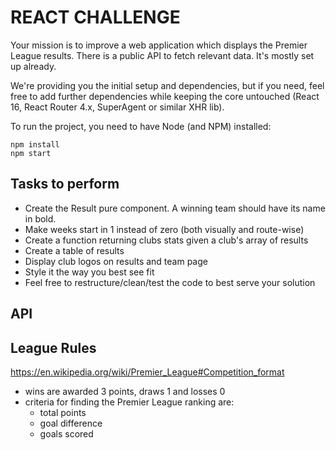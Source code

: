 # REACT CHALLENGE

Your mission is to improve a web application which displays the Premier League results.
There is a public API to fetch relevant data. It's mostly set up already.

We're providing you the initial setup and dependencies, but if you need, feel free to add further dependencies while keeping the core untouched (React 16, React Router 4.x, SuperAgent or similar XHR lib).

To run the project, you need to have Node (and NPM) installed:

    npm install
    npm start


## Tasks to perform

* Create the Result pure component. A winning team should have its name in bold.
* Make weeks start in 1 instead of zero (both visually and route-wise)
* Create a function returning clubs stats given a club's array of results
* Create a table of results
* Display club logos on results and team page
* Style it the way you best see fit
* Feel free to restructure/clean/test the code to best serve your solution


## API

## League Rules

<https://en.wikipedia.org/wiki/Premier_League#Competition_format>
* wins are awarded 3 points, draws 1 and losses 0
* criteria for finding the Premier League ranking are:
  * total points
  * goal difference
  * goals scored
